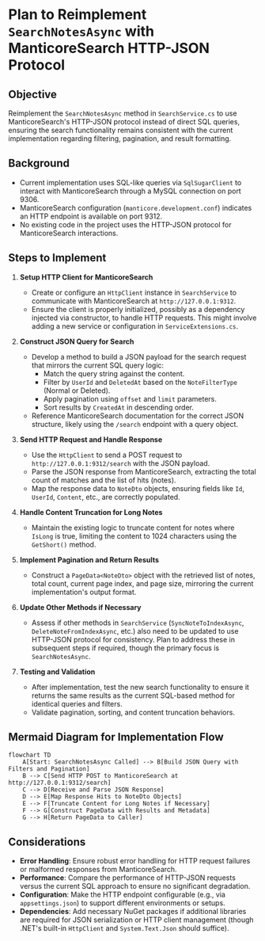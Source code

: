 # Plan to Reimplement `SearchNotesAsync` with ManticoreSearch HTTP-JSON Protocol

## Objective
Reimplement the `SearchNotesAsync` method in `SearchService.cs` to use ManticoreSearch's HTTP-JSON protocol instead of direct SQL queries, ensuring the search functionality remains consistent with the current implementation regarding filtering, pagination, and result formatting.

## Background
- Current implementation uses SQL-like queries via `SqlSugarClient` to interact with ManticoreSearch through a MySQL connection on port 9306.
- ManticoreSearch configuration (`manticore.development.conf`) indicates an HTTP endpoint is available on port 9312.
- No existing code in the project uses the HTTP-JSON protocol for ManticoreSearch interactions.

## Steps to Implement

1. **Setup HTTP Client for ManticoreSearch**
   - Create or configure an `HttpClient` instance in `SearchService` to communicate with ManticoreSearch at `http://127.0.0.1:9312`.
   - Ensure the client is properly initialized, possibly as a dependency injected via constructor, to handle HTTP requests. This might involve adding a new service or configuration in `ServiceExtensions.cs`.

2. **Construct JSON Query for Search**
   - Develop a method to build a JSON payload for the search request that mirrors the current SQL query logic:
     - Match the query string against the content.
     - Filter by `UserId` and `DeletedAt` based on the `NoteFilterType` (Normal or Deleted).
     - Apply pagination using `offset` and `limit` parameters.
     - Sort results by `CreatedAt` in descending order.
   - Reference ManticoreSearch documentation for the correct JSON structure, likely using the `/search` endpoint with a query object.

3. **Send HTTP Request and Handle Response**
   - Use the `HttpClient` to send a POST request to `http://127.0.0.1:9312/search` with the JSON payload.
   - Parse the JSON response from ManticoreSearch, extracting the total count of matches and the list of hits (notes).
   - Map the response data to `NoteDto` objects, ensuring fields like `Id`, `UserId`, `Content`, etc., are correctly populated.

4. **Handle Content Truncation for Long Notes**
   - Maintain the existing logic to truncate content for notes where `IsLong` is true, limiting the content to 1024 characters using the `GetShort()` method.

5. **Implement Pagination and Return Results**
   - Construct a `PageData<NoteDto>` object with the retrieved list of notes, total count, current page index, and page size, mirroring the current implementation's output format.

6. **Update Other Methods if Necessary**
   - Assess if other methods in `SearchService` (`SyncNoteToIndexAsync`, `DeleteNoteFromIndexAsync`, etc.) also need to be updated to use HTTP-JSON protocol for consistency. Plan to address these in subsequent steps if required, though the primary focus is `SearchNotesAsync`.

7. **Testing and Validation**
   - After implementation, test the new search functionality to ensure it returns the same results as the current SQL-based method for identical queries and filters.
   - Validate pagination, sorting, and content truncation behaviors.

## Mermaid Diagram for Implementation Flow

```mermaid
flowchart TD
    A[Start: SearchNotesAsync Called] --> B[Build JSON Query with Filters and Pagination]
    B --> C[Send HTTP POST to ManticoreSearch at http://127.0.0.1:9312/search]
    C --> D[Receive and Parse JSON Response]
    D --> E[Map Response Hits to NoteDto Objects]
    E --> F[Truncate Content for Long Notes if Necessary]
    F --> G[Construct PageData with Results and Metadata]
    G --> H[Return PageData to Caller]
```

## Considerations
- **Error Handling**: Ensure robust error handling for HTTP request failures or malformed responses from ManticoreSearch.
- **Performance**: Compare the performance of HTTP-JSON requests versus the current SQL approach to ensure no significant degradation.
- **Configuration**: Make the HTTP endpoint configurable (e.g., via `appsettings.json`) to support different environments or setups.
- **Dependencies**: Add necessary NuGet packages if additional libraries are required for JSON serialization or HTTP client management (though .NET's built-in `HttpClient` and `System.Text.Json` should suffice).